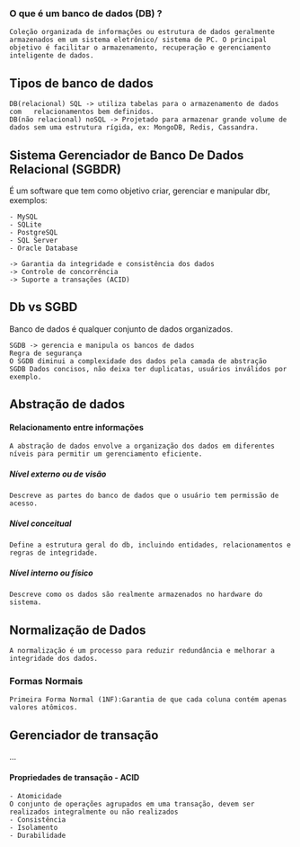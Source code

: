 
### O que é um banco de dados (DB) ?

	Coleção organizada de informações ou estrutura de dados geralmente armazenados em um sistema eletrônico/ sistema de PC. O principal objetivo é facilitar o armazenamento, recuperação e gerenciamento inteligente de dados.


## Tipos de banco de dados

	DB(relacional) SQL -> utiliza tabelas para o armazenamento de dados com   relacionamentos bem definidos.
	DB(não relacional) noSQL -> Projetado para armazenar grande volume de dados sem uma estrutura rígida, ex: MongoDB, Redis, Cassandra. 

## Sistema Gerenciador de Banco De Dados Relacional (SGBDR)

É um software que tem como objetivo criar, gerenciar e manipular dbr, exemplos:

	- MySQL
	- SQLite
	- PostgreSQL
	- SQL Server
	- Oracle Database
	
	-> Garantia da integridade e consistência dos dados
	-> Controle de concorrência
	-> Suporte a transações (ACID)

## Db vs SGBD

Banco de dados é qualquer conjunto de dados organizados.

	SGDB -> gerencia e manipula os bancos de dados
	Regra de segurança
	O SGDB diminui a complexidade dos dados pela camada de abstração
	SGDB Dados concisos, não deixa ter duplicatas, usuários inválidos por exemplo.

## Abstração de dados

#### Relacionamento entre informações
	A abstração de dados envolve a organização dos dados em diferentes níveis para permitir um gerenciamento eficiente.
	
##### Nível externo ou de visão
	Descreve as partes do banco de dados que o usuário tem permissão de acesso.

##### Nível conceitual
	Define a estrutura geral do db, incluindo entidades, relacionamentos e regras de integridade.

##### Nível interno ou físico
	Descreve como os dados são realmente armazenados no hardware do sistema.


## Normalização de Dados
	A normalização é um processo para reduzir redundância e melhorar a integridade dos dados.

### Formas Normais
	Primeira Forma Normal (1NF):Garantia de que cada coluna contém apenas valores atômicos.

## Gerenciador de transação

...

#### Propriedades de transação - ACID

	- Atomicidade
	O conjunto de operações agrupados em uma transação, devem ser realizados integralmente ou não realizados
	- Consistência
	- Isolamento
	- Durabilidade


[^1]: 
